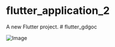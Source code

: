 # flutter_application_2

A new Flutter project.
#   f l u t t e r _ g d g o c 

![Image](https://github.com/user-attachments/assets/a370fe8f-4506-4da0-bd53-c49085cc0854)
